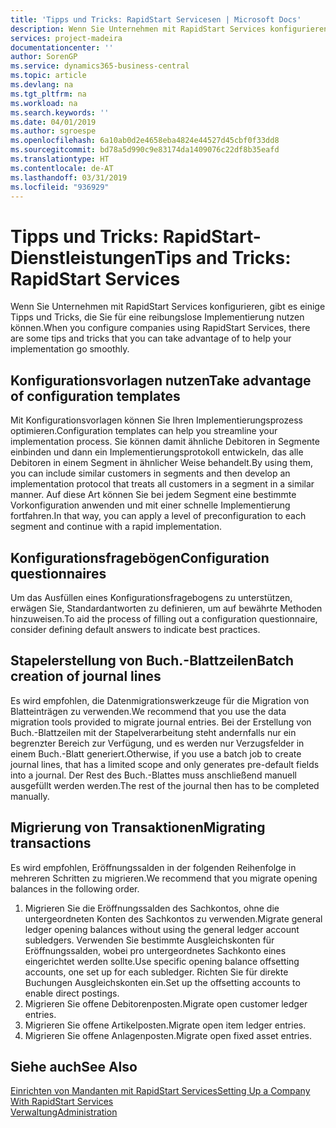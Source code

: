 ```yaml
---
title: 'Tipps und Tricks: RapidStart Servicesen | Microsoft Docs'
description: Wenn Sie Unternehmen mit RapidStart Services konfigurieren, gibt es einige Tipps und Tricks, die Sie für eine reibungslose Implementierung nutzen können.
services: project-madeira
documentationcenter: ''
author: SorenGP
ms.service: dynamics365-business-central
ms.topic: article
ms.devlang: na
ms.tgt_pltfrm: na
ms.workload: na
ms.search.keywords: ''
ms.date: 04/01/2019
ms.author: sgroespe
ms.openlocfilehash: 6a10ab0d2e4658eba4824e44527d45cbf0f33dd8
ms.sourcegitcommit: bd78a5d990c9e83174da1409076c22df8b35eafd
ms.translationtype: HT
ms.contentlocale: de-AT
ms.lasthandoff: 03/31/2019
ms.locfileid: "936929"
---
```

# <a name="tips-and-tricks-rapidstart-services"></a><span data-ttu-id="4fdfb-103">Tipps und Tricks: RapidStart-Dienstleistungen</span><span class="sxs-lookup"><span data-stu-id="4fdfb-103">Tips and Tricks: RapidStart Services</span></span>
<span data-ttu-id="4fdfb-104">Wenn Sie Unternehmen mit RapidStart Services konfigurieren, gibt es einige Tipps und Tricks, die Sie für eine reibungslose Implementierung nutzen können.</span><span class="sxs-lookup"><span data-stu-id="4fdfb-104">When you configure companies using RapidStart Services, there are some tips and tricks that you can take advantage of to help your implementation go smoothly.</span></span>  

## <a name="take-advantage-of-configuration-templates"></a><span data-ttu-id="4fdfb-105">Konfigurationsvorlagen nutzen</span><span class="sxs-lookup"><span data-stu-id="4fdfb-105">Take advantage of configuration templates</span></span>  
<span data-ttu-id="4fdfb-106">Mit Konfigurationsvorlagen können Sie Ihren Implementierungsprozess optimieren.</span><span class="sxs-lookup"><span data-stu-id="4fdfb-106">Configuration templates can help you streamline your implementation process.</span></span> <span data-ttu-id="4fdfb-107">Sie können damit ähnliche Debitoren in Segmente einbinden und dann ein Implementierungsprotokoll entwickeln, das alle Debitoren in einem Segment in ähnlicher Weise behandelt.</span><span class="sxs-lookup"><span data-stu-id="4fdfb-107">By using them, you can include similar customers in segments and then develop an implementation protocol that treats all customers in a segment in a similar manner.</span></span> <span data-ttu-id="4fdfb-108">Auf diese Art können Sie bei jedem Segment eine bestimmte Vorkonfiguration anwenden und mit einer schnelle Implementierung fortfahren.</span><span class="sxs-lookup"><span data-stu-id="4fdfb-108">In that way, you can apply a level of preconfiguration to each segment and continue with a rapid implementation.</span></span>  

## <a name="configuration-questionnaires"></a><span data-ttu-id="4fdfb-109">Konfigurationsfragebögen</span><span class="sxs-lookup"><span data-stu-id="4fdfb-109">Configuration questionnaires</span></span>  
<span data-ttu-id="4fdfb-110">Um das Ausfüllen eines Konfigurationsfragebogens zu unterstützen, erwägen Sie, Standardantworten zu definieren, um auf bewährte Methoden hinzuweisen.</span><span class="sxs-lookup"><span data-stu-id="4fdfb-110">To aid the process of filling out a configuration questionnaire, consider defining default answers to indicate best practices.</span></span>  

## <a name="batch-creation-of-journal-lines"></a><span data-ttu-id="4fdfb-111">Stapelerstellung von Buch.-Blattzeilen</span><span class="sxs-lookup"><span data-stu-id="4fdfb-111">Batch creation of journal lines</span></span>  
<span data-ttu-id="4fdfb-112">Es wird empfohlen, die Datenmigrationswerkzeuge für die Migration von Blatteinträgen zu verwenden.</span><span class="sxs-lookup"><span data-stu-id="4fdfb-112">We recommend that you use the data migration tools provided to migrate journal entries.</span></span> <span data-ttu-id="4fdfb-113">Bei der Erstellung von Buch.-Blattzeilen mit der Stapelverarbeitung steht andernfalls nur ein begrenzter Bereich zur Verfügung, und es werden nur Verzugsfelder in einem Buch.-Blatt generiert.</span><span class="sxs-lookup"><span data-stu-id="4fdfb-113">Otherwise, if you use a batch job to create journal lines, that has a limited scope and only generates pre-default fields into a journal.</span></span> <span data-ttu-id="4fdfb-114">Der Rest des Buch.-Blattes muss anschließend manuell ausgefüllt werden werden.</span><span class="sxs-lookup"><span data-stu-id="4fdfb-114">The rest of the journal then has to be completed manually.</span></span>  

## <a name="migrating-transactions"></a><span data-ttu-id="4fdfb-115">Migrierung von Transaktionen</span><span class="sxs-lookup"><span data-stu-id="4fdfb-115">Migrating transactions</span></span>  
<span data-ttu-id="4fdfb-116">Es wird empfohlen, Eröffnungssalden in der folgenden Reihenfolge in mehreren Schritten zu migrieren.</span><span class="sxs-lookup"><span data-stu-id="4fdfb-116">We recommend that you migrate opening balances in the following order.</span></span>  

1.  <span data-ttu-id="4fdfb-117">Migrieren Sie die Eröffnungssalden des Sachkontos, ohne die untergeordneten Konten des Sachkontos zu verwenden.</span><span class="sxs-lookup"><span data-stu-id="4fdfb-117">Migrate general ledger opening balances without using the general ledger account subledgers.</span></span> <span data-ttu-id="4fdfb-118">Verwenden Sie bestimmte Ausgleichskonten für Eröffnungssalden, wobei pro untergeordnetes Sachkonto eines eingerichtet werden sollte.</span><span class="sxs-lookup"><span data-stu-id="4fdfb-118">Use specific opening balance offsetting accounts, one set up for each subledger.</span></span> <span data-ttu-id="4fdfb-119">Richten Sie für direkte Buchungen Ausgleichskonten ein.</span><span class="sxs-lookup"><span data-stu-id="4fdfb-119">Set up the offsetting accounts to enable direct postings.</span></span>  
2.  <span data-ttu-id="4fdfb-120">Migrieren Sie offene Debitorenposten.</span><span class="sxs-lookup"><span data-stu-id="4fdfb-120">Migrate open customer ledger entries.</span></span>  
3.  <span data-ttu-id="4fdfb-121">Migrieren Sie offene Artikelposten.</span><span class="sxs-lookup"><span data-stu-id="4fdfb-121">Migrate open item ledger entries.</span></span>  
4.  <span data-ttu-id="4fdfb-122">Migrieren Sie offene Anlagenposten.</span><span class="sxs-lookup"><span data-stu-id="4fdfb-122">Migrate open fixed asset entries.</span></span>  

## <a name="see-also"></a><span data-ttu-id="4fdfb-123">Siehe auch</span><span class="sxs-lookup"><span data-stu-id="4fdfb-123">See Also</span></span>  
[<span data-ttu-id="4fdfb-124">Einrichten von Mandanten mit RapidStart Services</span><span class="sxs-lookup"><span data-stu-id="4fdfb-124">Setting Up a Company With RapidStart Services</span></span>](admin-set-up-a-company-with-rapidstart.md)  
[<span data-ttu-id="4fdfb-125">Verwaltung</span><span class="sxs-lookup"><span data-stu-id="4fdfb-125">Administration</span></span>](admin-setup-and-administration.md)
